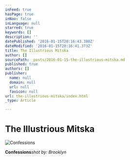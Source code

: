 ```yaml
---
inFeed: true
hasPage: true
inNav: false
inLanguage: null
starred: true
keywords: []
description: ''
datePublished: '2016-01-15T20:16:43.380Z'
dateModified: '2016-01-15T20:16:41.373Z'
title: The Illustrious Mitska
author: []
sourcePath: _posts/2016-01-15-the-illustrious-mitska.md
published: true
authors: []
publisher:
  name: null
  domain: null
  url: null
  favicon: null
url: the-illustrious-mitska/index.html
_type: Article

---
```

# The Illustrious Mitska
![Confessions](https://the-grid-user-content.s3-us-west-2.amazonaws.com/62371495-7ff5-49c8-9f4e-38e0ba2e55b0.jpg)

**Confessions**_shot by: Brooklyn_